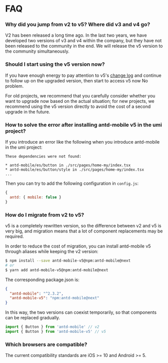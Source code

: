 # FAQ

### Why did you jump from v2 to v5? Where did v3 and v4 go?

V2 has been released a long time ago. In the last two years, we have developed two versions of v3 and v4 within the company, but they have not been released to the community in the end. We will release the v5 version to the community simultaneously.

### Should I start using the v5 version now?

If you have enough energy to pay attention to v5's [change log](https://github.com/ant-design/ant-design-mobile/releases) and continue to follow up on the upgraded version, then start to access v5 now No problem.

For old projects, we recommend that you carefully consider whether you want to upgrade now based on the actual situation; for new projects, we recommend using the v5 version directly to avoid the cost of a second upgrade in the future.

### How to solve the error after installing antd-mobile v5 in the umi project?

If you introduce an error like the following when you introduce antd-mobile in the umi project:

```
These dependencies were not found:

* antd-mobile/es/button in ./src/pages/home-my/index.tsx
* antd-mobile/es/button/style in ./src/pages/home-my/index.tsx
...
```

Then you can try to add the following configuration in `config.js`:

```js
{
  antd: { mobile: false }
}
```

### How do I migrate from v2 to v5?

v5 is a completely rewritten version, so the difference between v2 and v5 is very big, and migration means that a lot of component replacements may be required.

In order to reduce the cost of migration, you can install antd-mobile v5 through aliases while keeping the v2 version:

```bash
$ npm install --save antd-mobile-v5@npm:antd-mobile@next
# or
$ yarn add antd-mobile-v5@npm:antd-mobile@next
```

The corresponding package.json is:

```json
{
  "antd-mobile": "^2.3.2",
  "antd-mobile-v5": "npm:antd-mobile@next"
}
```

In this way, the two versions can coexist temporarily, so that components can be replaced gradually.

```js
import { Button } from 'antd-mobile' // v2
import { Button } from 'antd-mobile-v5' // v5
```

### Which browsers are compatible?

The current compatibility standards are iOS >= 10 and Android >= 5.
